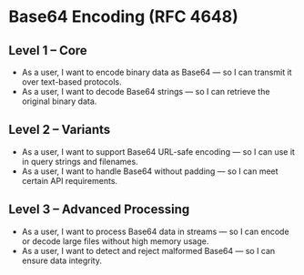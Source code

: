 # Base64 Encoding (RFC 4648)

## Level 1 – Core
- As a user, I want to encode binary data as Base64 — so I can transmit it over text-based protocols.  
- As a user, I want to decode Base64 strings — so I can retrieve the original binary data.  

## Level 2 – Variants
- As a user, I want to support Base64 URL-safe encoding — so I can use it in query strings and filenames.  
- As a user, I want to handle Base64 without padding — so I can meet certain API requirements.  

## Level 3 – Advanced Processing
- As a user, I want to process Base64 data in streams — so I can encode or decode large files without high memory usage.  
- As a user, I want to detect and reject malformed Base64 — so I can ensure data integrity.  
 
